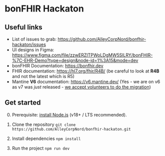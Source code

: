 # bonFHIR Hackaton

## Useful links

- List of issues to grab: https://github.com/AlleyCorpNord/bonfhir-hackaton/issues
- UI designs in Figma: https://www.figma.com/file/zzwERZITPWoLDgMW5SlLRY/bonFHIR-%7C-EHR-Demo?type=design&node-id=1%3A15&mode=dev
- bonFHIR Documentation: https://bonfhir.dev
- FHIR documentation: https://hl7.org/fhir/R4B/ (be careful to look at **R4B** and not the latest which is R5)
- Mantine **V6** documentation: https://v6.mantine.dev/ (Yes - we are on v6 as v7 was _just_ released - [we accept volunteers to do the migration](https://github.com/bonfhir/bonfhir/issues/82))

## Get started

0. Prerequisite: [install Node.js](https://nodejs.org/en/download) (v18+ / LTS recommended).

1. Clone the repository
   `git clone https://github.com/AlleyCorpNord/bonfhir-hackaton.git`

2. Install dependencies
   `npm install`

3. Run the project
   `npm run dev`
